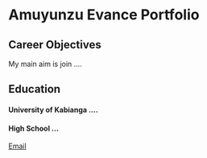 # Amuyunzu Evance Portfolio
## Career Objectives
My main aim is join  ....

## Education
#### University of Kabianga ....
#### High School ...
[Email](amuyunzuevance@gmail.com)
